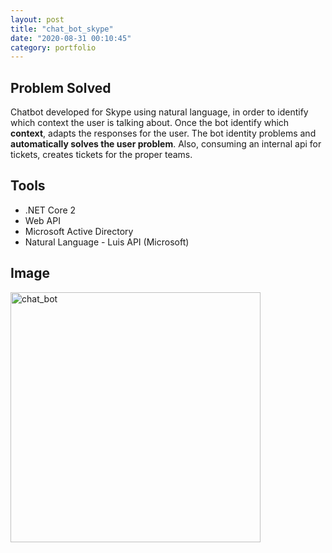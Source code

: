 ```yaml
---
layout: post
title: "chat_bot_skype"
date: "2020-08-31 00:10:45"
category: portfolio
---
```


## Problem Solved
Chatbot developed for Skype using natural language, in order to identify which context the user is talking about. Once the bot identify which **context**, adapts the responses for the user. The bot identity problems and **automatically solves the user problem**. Also, consuming an internal api for tickets, creates tickets for the proper teams.

## Tools
- .NET Core 2
- Web API
- Microsoft Active Directory
- Natural Language - Luis API (Microsoft)

## Image

<img src="../../../../images/chat_bot.png" alt="chat_bot" height="400">
